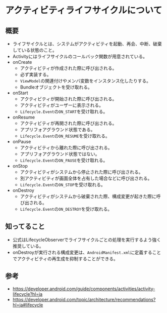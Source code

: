 # アクティビティライフサイクルについて

## 概要
- ライフサイクルとは、システムがアクティビティを起動、再会、中断、破棄している状態のこと。
- Activityにはライフサイクルのコールバック関数が用意されている。
- onCreate
    - アクティビティが作成された際に呼び出される。
    - 必ず実装する。
    - `ViewModel`の関連付けやメンバ変数をインスタンス化したりする。
    - Bundleオブジェクトを受け取れる。
- onStart
    - アクティビティが開始された際に呼び出される。
    - アクティビティがユーザーに表示される。
    - `Lifecycle.Event`の`ON_START`を受け取れる。
- onResume
    - アクティビティが再開された際に呼び出される。
    - アプリフォアグラウンド状態である。
    - `Lifecycle.Event`の`ON_RESUME`を受け取れる。
- onPause
    - アクティビティから離れた際に呼び出される。
    - アプリフォアグラウンド状態ではない。
    - `Lifecycle.Event`の`ON_PAUSE`を受け取れる。
- onStop
    - アクティビティがシステムから停止された際に呼び出される。
    - 別アクティビティが画面全体を占有した場合などに呼び出される。
    - `Lifecycle.Event`の`ON_STOP`を受け取れる。
- onDestroy
    - アクティビティがシステムから破棄された際、構成変更が起きた際に呼び出される。
    - `Lifecycle.Event`の`ON_DESTROY`を受け取れる。

## 知ってること
- 公式はLifecycleObserverでライフサイクルごとの処理を実行するよう強く推奨している。
- onDestroyが実行される構成変更は、`AndroidManifest.xml`に定義することでアクティビティの再生成を抑制することができる。

## 参考
- https://developer.android.com/guide/components/activities/activity-lifecycle?hl=ja
- https://developer.android.com/topic/architecture/recommendations?hl=ja#lifecycle